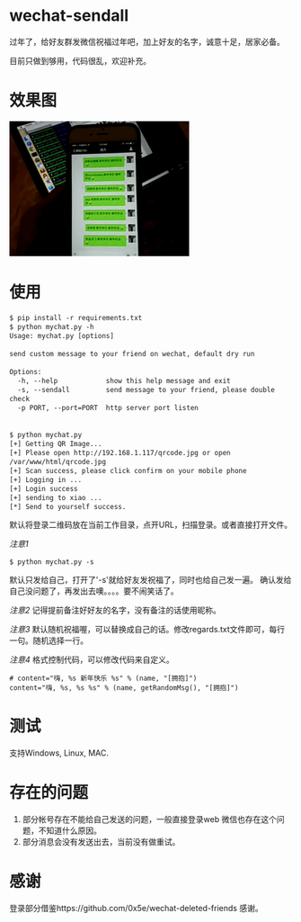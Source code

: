# wechat-sendall
过年了，给好友群发微信祝福过年吧，加上好友的名字，诚意十足，居家必备。

目前只做到够用，代码很乱，欢迎补充。

# 效果图
![](wechat.gif)

# 使用

```
$ pip install -r requirements.txt
$ python mychat.py -h
Usage: mychat.py [options]

send custom message to your friend on wechat, default dry run

Options:
  -h, --help            show this help message and exit
  -s, --sendall         send message to your friend, please double check
  -p PORT, --port=PORT  http server port listen


$ python mychat.py
[+] Getting QR Image...
[+] Please open http://192.168.1.117/qrcode.jpg or open /var/www/html/qrcode.jpg
[+] Scan success, please click confirm on your mobile phone
[+] Logging in ...
[+] Login success
[+] sending to xiao ...
[*] Send to yourself success.

```
默认将登录二维码放在当前工作目录，点开URL，扫描登录。或者直接打开文件。

*注意1*
```
$ python mychat.py -s
```
默认只发给自己，打开了'-s'就给好友发祝福了，同时也给自己发一遍。
确认发给自己没问题了，再发出去噢。。。。要不闹笑话了。

*注意2*
记得提前备注好好友的名字，没有备注的话使用昵称。

*注意3*
默认随机祝福喔，可以替换成自己的话。修改regards.txt文件即可，每行一句。随机选择一行。

*注意4*
格式控制代码，可以修改代码来自定义。

```
# content="嗨, %s 新年快乐 %s" % (name, "[拥抱]")
content="嗨, %s, %s %s" % (name, getRandomMsg(), "[拥抱]")
```

# 测试
支持Windows, Linux, MAC.

# 存在的问题
1. 部分帐号存在不能给自己发送的问题，一般直接登录web 微信也存在这个问题，不知道什么原因。
2. 部分消息会没有发送出去，当前没有做重试。

# 感谢
登录部分借鉴https://github.com/0x5e/wechat-deleted-friends
感谢。

